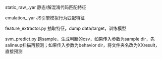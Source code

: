 static_raw_.yar
静态/解混淆代码匹配特征

emulation_.yar
JS引擎模拟行为匹配特征

feature_extractor.py
抽取特征，dump  data/target，训练模型

svm_predict.py
跑sample，生成判断的csv，如果传入参数为sample dir，先salineup扫描再预测；如果传入参数为behavior dir，将文件夹名改为XXresult，直接预测